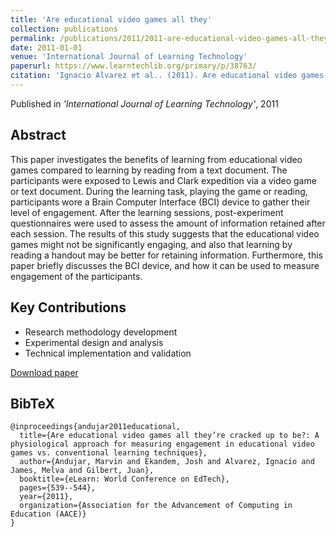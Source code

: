 ```yaml
---
title: 'Are educational video games all they'
collection: publications
permalink: /publications/2011/2011-are-educational-video-games-all-they-re-cracked-up
date: 2011-01-01
venue: 'International Journal of Learning Technology'
paperurl: https://www.learntechlib.org/primary/p/38763/
citation: 'Ignacio Alvarez et al.. (2011). Are educational video games all they. International Journal of Learning Technology.'
---
```


Published in *'International Journal of Learning Technology'*, 2011

## Abstract

This paper investigates the benefits of learning from educational video games compared to learning by reading from a text document. The participants were exposed to Lewis and Clark expedition via a video game or text document. During the learning task, playing the game or reading, participants wore a Brain Computer Interface (BCI) device to gather their level of engagement. After the learning sessions, post-experiment questionnaires were used to assess the amount of information retained after each session. The results of this study suggests that the educational video games might not be significantly engaging, and also that learning by reading a handout may be better for retaining information. Furthermore, this paper briefly discusses the BCI device, and how it can be used to measure engagement of the participants.

## Key Contributions

* Research methodology development
* Experimental design and analysis
* Technical implementation and validation

[Download paper](https://www.learntechlib.org/primary/p/38763/)

## BibTeX

```
@inproceedings{andujar2011educational,
  title={Are educational video games all they’re cracked up to be?: A physiological approach for measuring engagement in educational video games vs. conventional learning techniques},
  author={Andujar, Marvin and Ekandem, Josh and Alvarez, Ignacio and James, Melva and Gilbert, Juan},
  booktitle={eLearn: World Conference on EdTech},
  pages={539--544},
  year={2011},
  organization={Association for the Advancement of Computing in Education (AACE)}
}
```